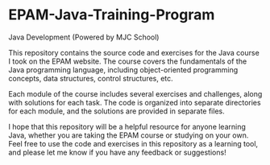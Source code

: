 # EPAM-Java-Training-Program
Java Development (Powered by MJC School)

This repository contains the source code and exercises for the Java course I took on the EPAM website. 
The course covers the fundamentals of the Java programming language, including object-oriented programming concepts, data structures, control structures, etc.

Each module of the course includes several exercises and challenges, along with solutions for each task. The code is organized into separate directories for each module, and the solutions are provided in separate files. 

I hope that this repository will be a helpful resource for anyone learning Java, whether you are taking the EPAM course or studying on your own. Feel free to use the code and exercises in this repository as a learning tool, and please let me know if you have any feedback or suggestions!
